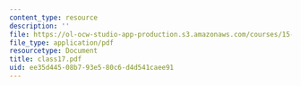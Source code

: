 ```yaml
---
content_type: resource
description: ''
file: https://ol-ocw-studio-app-production.s3.amazonaws.com/courses/15-535-business-analysis-using-financial-statements-spring-2003/ee35d44508b793e580c6d4d541caee91_class17.pdf
file_type: application/pdf
resourcetype: Document
title: class17.pdf
uid: ee35d445-08b7-93e5-80c6-d4d541caee91
---
```

